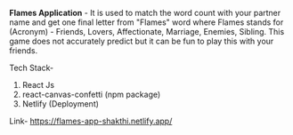 **Flames Application**
    - It is used to match the word count with your partner name and get one final letter from "Flames" word where Flames stands for (Acronym) - Friends, Lovers, Affectionate, Marriage, Enemies, Sibling. This game does not accurately predict but it can be fun to play this with your friends.
    
Tech Stack- 
  1. React Js 
  2. react-canvas-confetti (npm package)
  3. Netlify (Deployment)
 
Link- https://flames-app-shakthi.netlify.app/
